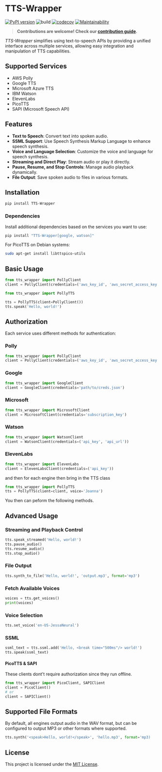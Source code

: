 
# TTS-Wrapper

[![PyPI version](https://badge.fury.io/py/tts-wrapper.svg)](https://badge.fury.io/py/tts-wrapper)
![build](https://github.com/mediatechlab/tts-wrapper/workflows/build/badge.svg)
[![codecov](https://codecov.io/gh/mediatechlab/tts-wrapper/branch/master/graph/badge.svg?token=79IG7GAK0B)](https://codecov.io/gh/mediatechlab/tts-wrapper)
[![Maintainability](https://api.codeclimate.com/v1/badges/b327dda20742c054bcf0/maintainability)](https://codeclimate.com/github/mediatechlab/tts-wrapper/maintainability)

> **Contributions are welcome! Check our [contribution guide](./CONTRIBUTING.md).**

_TTS-Wrapper_ simplifies using text-to-speech APIs by providing a unified interface across multiple services, allowing easy integration and manipulation of TTS capabilities.

## Supported Services
- AWS Polly
- Google TTS
- Microsoft Azure TTS
- IBM Watson
- ElevenLabs
- PicoTTS
- SAPI (Microsoft Speech API)

## Features
- **Text to Speech**: Convert text into spoken audio.
- **SSML Support**: Use Speech Synthesis Markup Language to enhance speech synthesis.
- **Voice and Language Selection**: Customize the voice and language for speech synthesis.
- **Streaming and Direct Play**: Stream audio or play it directly.
- **Pause, Resume, and Stop Controls**: Manage audio playback dynamically.
- **File Output**: Save spoken audio to files in various formats.

## Installation

```sh
pip install TTS-Wrapper
```

### Dependencies
Install additional dependencies based on the services you want to use:

```sh
pip install "TTS-Wrapper[google, watson]"
```

For PicoTTS on Debian systems:

```sh
sudo apt-get install libttspico-utils
```

## Basic Usage

```python
from tts_wrapper import PollyClient
client = PollyClient(credentials=('aws_key_id', 'aws_secret_access_key'))

from tts_wrapper import PollyTTS

tts = PollyTTS(client=PollyClient())
tts.speak('Hello, world!')
```

## Authorization
Each service uses different methods for authentication:

### Polly

```python
from tts_wrapper import PollyClient
client = PollyClient(credentials=('aws_key_id', 'aws_secret_access_key'))
```

### Google

```python
from tts_wrapper import GoogleClient
client = GoogleClient(credentials='path/to/creds.json')
```

### Microsoft

```python
from tts_wrapper import MicrosoftClient
client = MicrosoftClient(credentials='subscription_key')
```

### Watson

```python
from tts_wrapper import WatsonClient
client = WatsonClient(credentials=('api_key', 'api_url'))
```

### ElevenLabs

```python
from tts_wrapper import ElevenLabs
client = ElevenLabsClient(credentials=('api_key'))
```

and then for each engine then bring in the TTS class 

```python
from tts_wrapper import PollyTTS
tts = PollyTTS(client=client, voice='Joanna')
```

You then can peform the following methods.

## Advanced Usage

### Streaming and Playback Control

```python
tts.speak_streamed('Hello, world!')
tts.pause_audio()
tts.resume_audio()
tts.stop_audio()
```

### File Output

```python
tts.synth_to_file('Hello, world!', 'output.mp3', format='mp3')
```

### Fetch Available Voices

```python
voices = tts.get_voices()
print(voices)
```

### Voice Selection

```python
tts.set_voice('en-US-JessaNeural')
```

### SSML

```python
ssml_text = tts.ssml.add('Hello, <break time="500ms"/> world!')
tts.speak(ssml_text)
```


#### PicoTTS & SAPI

These clients dont't require authorization since they run offline.

```python
from tts_wrapper import PicoClient, SAPIClient
client = PicoClient()
# or
client = SAPIClient()
```

## Supported File Formats

By default, all engines output audio in the WAV format, but can be configured to output MP3 or other formats where supported.

```Python
tts.synth('<speak>Hello, world!</speak>', 'hello.mp3', format='mp3)
```

## License

This project is licensed under the [MIT License](./LICENSE).
